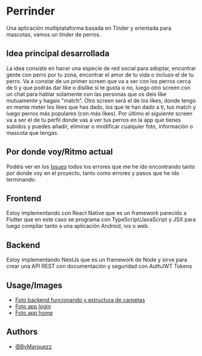 
# Perrinder

Una aplicación multiplataforma basada en Tinder y orientada para mascotas, vamos un tinder de perros.

## Idea principal desarrollada
La idea consiste en hacer una especie de red social para adoptar, encontrar gente con perro por tu zona, encontrar el amor de tu vida o incluso el de tu perro. Va a constar de un primer screen que va a ser con los perros cerca de ti y que podrás dar like o dislike si te gusta o no, luego otro screen con un chat para hablar solamente con las personas que os deis like mutuamente y hagais "match". Otro screen será el de los likes, donde tengo en mente meter los likes que has dado, los que te han dado a ti, tus match y luego perros más populares (con más likes). Por último el siguiente screen va a ser el de tu perfil donde vas a ver tus perros en la app que tienes subidos y puedes añadir, eliminar o modificar cualquier foto, información o mascota que tengas.

## Por donde voy/Ritmo actual
Podéis ver en los [Issues](https://github.com/ByMarqueZz/Perrinder/issues) todos los errores que me he ido encontrando tanto por donde voy en el proyecto, tanto como errores y pasos que he ido terminando.

## Frontend
Estoy implementando con React Native que es un framework parecido a Flutter que en este caso se programa con TypeScript/JavaScript y JSX para luego compilar tanto a una aplicación Android, ios o web. 

## Backend
Estoy implementando NestJs que es un framework de Node y sirve para crear una API REST con documentación y seguridad con AuthJWT Tokens

## Usage/Images
- [Foto backend funcionando y estructura de carpetas](https://ibb.co/1mYX8mc)
- [Foto app login](https://ibb.co/sbzC38k)
- [Foto app home](https://ibb.co/Dp4FcTC)

## Authors

- [@ByMarquezz](https://www.github.com/bymarquezz)

